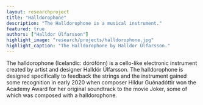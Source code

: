 ```yaml
---
layout: researchproject
title: "Halldorophone"
description: "The Halldorophone is a musical instrument."
featured: true
authors: ["Halldor Úlfarsson"]
highlight_image: "research/projects/halldorophone.jpg"
highlight_caption: "The Halldorophone by Halldor Úlfarsson."
---
```


The halldorophone (Icelandic: dórófónn) is a cello-like electronic instrument created by artist and designer Halldór Úlfarsson.
The halldorophone is designed specifically to feedback the strings and the instrument gained some recognition in early 2020 when composer Hildur Guðnadóttir won the Academy Award for her original soundtrack to the movie Joker, some of which was composed with a halldorophone.

